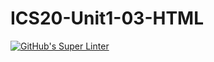 # ICS20-Unit1-03-HTML

[![GitHub's Super Linter](https://github.com/Brayden-Blank/ICS2O-Unit-3-03-HTML/actions/workflows/main.yml/badge.svg)](https://github.com/Brayden-Blank/ICS2O-Unit-3-03-HTML/actions/workflows/main.yml)
